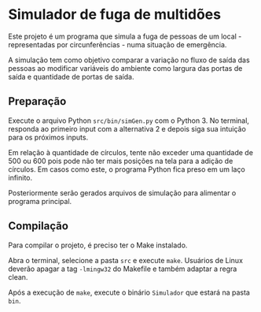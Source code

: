 # Simulador de fuga de multidões
Este projeto é um programa que simula a fuga de pessoas de um local - representadas por circunferências - numa situação de emergência.

A simulação tem como objetivo comparar a variação no fluxo de saída das pessoas ao modificar variáveis do ambiente como largura das portas de saída e quantidade de portas de saída.

## Preparação
Execute o arquivo Python `src/bin/simGen.py` com o Python 3. No terminal, responda ao primeiro input com a alternativa 2 e depois siga sua intuição para os próximos inputs.

Em relação à quantidade de círculos, tente não exceder uma quantidade de 500 ou 600 pois pode não ter mais posições na tela para a adição de círculos. Em casos como este, o programa Python fica preso em um laço infinito.

Posteriormente serão gerados arquivos de simulação para alimentar o programa principal.

## Compilação
Para compilar o projeto, é preciso ter o Make instalado.

Abra o terminal, selecione a pasta `src` e execute `make`. Usuários de Linux deverão apagar a tag `-lmingw32` do Makefile e também adaptar a regra clean.

Após a execução de `make`, execute o binário `Simulador` que estará na pasta `bin`.